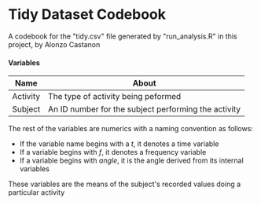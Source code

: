 Tidy Dataset Codebook
=================
A codebook for the "tidy.csv" file generated by "run_analysis.R" in this project, by Alonzo Castanon
#### Variables
Name    | About
-----------------|------------
Activity          | The type of activity being peformed
Subject         | An ID number for the subject performing the activity
The rest of the variables are numerics with a naming convention as follows:
* If the variable name begins with a *t*, it denotes a time variable
* If a variable begins with *f*, it denotes a frequency variable
* If a variable begins with *angle*, it is the angle derived from its internal variables

These variables are the means of the subject's recorded values doing a particular activity